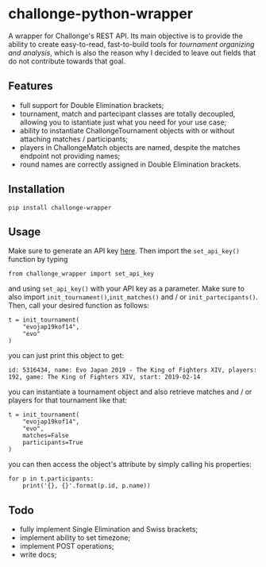 # challonge-python-wrapper

A wrapper for Challonge's REST API. Its main objective is to provide the ability to create easy-to-read, fast-to-build tools for *tournament organizing and analysis*, which is also the reason why I decided to leave out fields that do not contribute towards that goal.



## Features

- full support for Double Elimination brackets;
- tournament, match and partecipant classes are totally decoupled, allowing you to istantiate just what you need for your use case;
- ability to instantiate ChallongeTournament objects with or without attaching matches / participants;
- players in ChallongeMatch objects are named, despite the matches endpoint not providing names;
- round names are correctly assigned in Double Elimination brackets.



## Installation

```pip install challonge-wrapper```



## Usage

Make sure to generate an API key [here](https://challonge.com/settings/developer). Then import the `set_api_key()` function by typing

```
from challonge_wrapper import set_api_key
```

and using `set_api_key()` with your API key as a parameter. Make sure to also import `init_tournament()`,`init_matches()` and / or `init_partecipants()`. Then, call your desired function as follows:

``````
t = init_tournament(
	"evojap19kof14",
    "evo"
)
``````

you can just print this object to get:

``````
id: 5316434, name: Evo Japan 2019 - The King of Fighters XIV, players: 192, game: The King of Fighters XIV, start: 2019-02-14
``````

you can instantiate a tournament object and also retrieve matches and / or players for that tournament like that:

``````
t = init_tournament(
	"evojap19kof14",
    "evo",
    matches=False
    participants=True
)
``````

you can then access the object's attribute by simply calling his properties:

`````` 
for p in t.participants:
	print('{}, {}'.format(p.id, p.name))
``````



## Todo

- fully implement Single Elimination and Swiss brackets;
- implement ability to set timezone;
- implement POST operations;
- write docs;